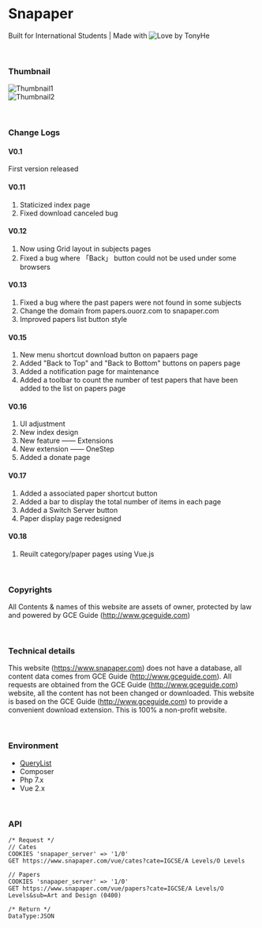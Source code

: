 # Snapaper
Built for International Students | Made with ![Love](https://static.ouorz.com/heart_16px_501363_easyicon.net.png) by TonyHe

<br/>

### Thumbnail

![Thumbnail1](https://i.loli.net/2019/02/17/5c693e385b0c0.png)
<br/>
![Thumbnail2](https://i.loli.net/2019/02/17/5c693f373b1ba.png)

<br/>

### Change Logs
#### V0.1
First version released 

#### V0.11
1. Staticized index page
2. Fixed download canceled bug 

#### V0.12
1. Now using Grid layout in subjects pages
2. Fixed a bug where 「Back」 button could not be used under some browsers 

#### V0.13
1. Fixed a bug where the past papers were not found in some subjects
2. Change the domain from papers.ouorz.com to snapaper.com
3. Improved papers list button style 

#### V0.15
1. New menu shortcut download button on papaers page
2. Added "Back to Top" and "Back to Bottom" buttons on papers page
3. Added a notification page for maintenance
4. Added a toolbar to count the number of test papers that have been added to the list on papers page 

#### V0.16
1. UI adjustment
2. New index design
3. New feature —— Extensions
4. New extension —— OneStep
5. Added a donate page 

#### V0.17
1. Added a associated paper shortcut button
2. Added a bar to display the total number of items in each page
3. Added a Switch Server button
4. Paper display page redesigned 

#### V0.18
1. Reuilt category/paper pages using Vue.js

<br/>

### Copyrights
All Contents & names of this website are assets of owner, protected by law and powered by GCE Guide (http://www.gceguide.com)

<br/>

### Technical details
This website (https://www.snapaper.com) does not have a database, all content data comes from GCE Guide (http://www.gceguide.com). All requests are obtained from the GCE Guide (http://www.gceguide.com) website, all the content has not been changed or downloaded. This website is based on the GCE Guide (http://www.gceguide.com) to provide a convenient download extension. This is 100% a non-profit website.

<br/>

### Environment
+ [QueryList](https://querylist.cc)
+ Composer
+ Php 7.x
+ Vue 2.x

<br/>

### API
```
/* Request */
// Cates
COOKIES 'snapaper_server' => '1/0'
GET https://www.snapaper.com/vue/cates?cate=IGCSE/A Levels/O Levels

// Papers
COOKIES 'snapaper_server' => '1/0'
GET https://www.snapaper.com/vue/papers?cate=IGCSE/A Levels/O Levels&sub=Art and Design (0400)

/* Return */
DataType:JSON
```
